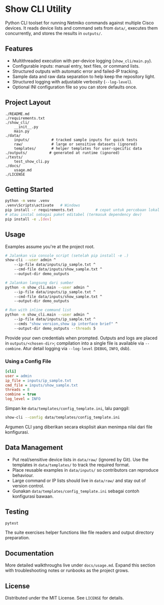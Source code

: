 # Show CLI Utility

Python CLI toolset for running Netmiko commands against multiple Cisco devices. It reads device lists and command sets from `data/`, executes them concurrently, and stores the results in `outputs/`.

## Features
- Multithreaded execution with per-device logging (`show_cli/main.py`).
- Configurable inputs: manual entry, text files, or command lists.
- Structured outputs with automatic error and failed-IP tracking.
- Sample data and raw data separation to help keep the repository light.
- Structured logging with adjustable verbosity (`--log-level`).
- Optional INI configuration file so you can store defaults once.

## Project Layout
```
./README.md
./requirements.txt
./show_cli/
    __init__.py
    main.py
./data/
    inputs/          # tracked sample inputs for quick tests
    raw/             # large or sensitive datasets (ignored)
    templates/       # helper templates for user-specific data
./outputs/          # generated at runtime (ignored)
./tests/
    test_show_cli.py
./docs/
    usage.md
./LICENSE
```

## Getting Started
```bash
python -m venv .venv
.venv\Scripts\activate   # Windows
pip install -r requirements.txt          # cepat untuk percobaan lokal
# atau instal sebagai paket editabel (termasuk dependency dev)
pip install -e .[dev]
```

## Usage
Examples assume you're at the project root.

```bash
# Jalankan via console script (setelah pip install -e .)
show-cli --user admin ^
    --ip-file data/inputs/ip_sample.txt ^
    --cmd-file data/inputs/show_sample.txt ^
    --output-dir demo_outputs

# Jalankan langsung dari sumber
python -m show_cli.main --user admin ^
    --ip-file data/inputs/ip_sample.txt ^
    --cmd-file data/inputs/show_sample.txt ^
    --output-dir demo_outputs

# Run with inline command list
python -m show_cli.main --user admin ^
    --ip-file data/inputs/ip_sample.txt ^
    --cmds "show version,show ip interface brief" ^
    --output-dir demo_outputs --threads 5
```

Provide your own credentials when prompted. Outputs and logs are placed in `outputs/<chosen-dir>`; compilation into a single file is available via `--combine`. Atur detail logging via `--log-level` (`DEBUG`, `INFO`, dsb).

### Using a Config File

```ini
[cli]
user = admin
ip_file = inputs/ip_sample.txt
cmd_file = inputs/show_sample.txt
threads = 8
combine = true
log_level = INFO
```

Simpan ke `data/templates/config_template.ini`, lalu panggil:

```bash
show-cli --config data/templates/config_template.ini
```

Argumen CLI yang diberikan secara eksplisit akan menimpa nilai dari file konfigurasi.

## Data Management
- Put real/sensitive device lists in `data/raw/` (ignored by Git). Use the templates in `data/templates/` to track the required format.
- Place reusable examples in `data/inputs/` so contributors can reproduce behaviour.
- Large command or IP lists should live in `data/raw/` and stay out of version control.
- Gunakan `data/templates/config_template.ini` sebagai contoh konfigurasi bawaan.

## Testing
```bash
pytest
```
The suite exercises helper functions like file readers and output directory preparation.

## Documentation
More detailed walkthroughs live under `docs/usage.md`. Expand this section with troubleshooting notes or runbooks as the project grows.

## License
Distributed under the MIT License. See `LICENSE` for details.
